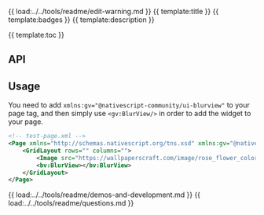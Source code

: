 {{ load:../../tools/readme/edit-warning.md }}
{{ template:title }}
{{ template:badges }}
{{ template:description }}

{{ template:toc }}

## API

## Usage
You need to add `xmlns:gv="@nativescript-community/ui-blurview"` to your page tag, and then simply use `<gv:BlurView/>` in order to add the widget to your page. 
```xml
<!-- test-page.xml -->
<Page xmlns="http://schemas.nativescript.org/tns.xsd" xmlns:gv="@nativescript-community/ui-blurview" loaded="pageLoaded">
    <GridLayout rows="" columns="">
        <Image src="https://wallpaperscraft.com/image/rose_flower_colorful_close-up_petals_18824_960x544.jpg" id="bgimage" stretch="aspectFill" />
        <bv:BlurView></bv:BlurView>
    </GridLayout>
</Page>
```

{{ load:../../tools/readme/demos-and-development.md }}
{{ load:../../tools/readme/questions.md }}